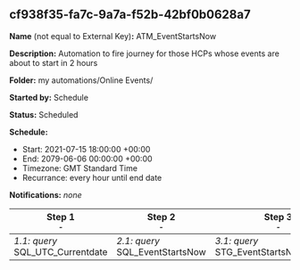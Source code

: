 ## cf938f35-fa7c-9a7a-f52b-42bf0b0628a7

**Name** (not equal to External Key)**:** ATM_EventStartsNow

**Description:** Automation to fire journey for those HCPs whose events are about to start in 2 hours

**Folder:** my automations/Online Events/

**Started by:** Schedule

**Status:** Scheduled

**Schedule:**

* Start: 2021-07-15 18:00:00 +00:00
* End: 2079-06-06 00:00:00 +00:00
* Timezone: GMT Standard Time
* Recurrance: every hour until end date

**Notifications:** _none_


| Step 1<br>_<small>-</small>_ | Step 2<br>_<small>-</small>_ | Step 3<br>_<small>-</small>_ | Step 4<br>_<small>-</small>_ |
| --- | --- | --- | --- |
| _1.1: query_<br>SQL_UTC_Currentdate | _2.1: query_<br>SQL_EventStartsNow | _3.1: query_<br>STG_EventStartsNow_Dummy | _4.1: journeyEntry_<br>J_OE_Reminder_2_start_now |
